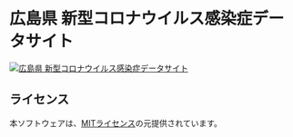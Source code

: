 # 広島県 新型コロナウイルス感染症データサイト

[![広島県 新型コロナウイルス感染症データサイト](https://github.com/brickhouse-co-jp/covid19-hiropref/blob/master/static/ogp.jpg?raw=true)](https://hiroshima.stopcovid19.jp//)


## ライセンス
本ソフトウェアは、[MITライセンス](./LICENSE.txt)の元提供されています。


